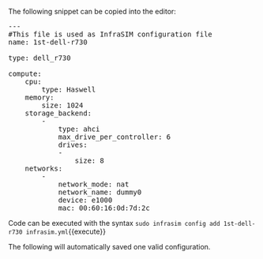 The following snippet can be copied into the editor:

<pre class="file" data-filename="infrasim.yml" data-target="replace">---
#This file is used as InfraSIM configuration file
name: 1st-dell-r730

type: dell_r730

compute:
    cpu:
        type: Haswell
    memory:
        size: 1024
    storage_backend:
        -
            type: ahci
            max_drive_per_controller: 6
            drives:
            -
                size: 8
    networks:
        -
            network_mode: nat
            network_name: dummy0
            device: e1000
            mac: 00:60:16:0d:7d:2c
</pre>

Code can be executed with the syntax `sudo infrasim config add 1st-dell-r730 infrasim.yml`{{execute}}

The following will automatically saved one valid configuration.
